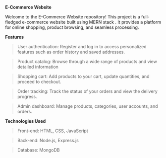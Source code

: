**E-Commerce Website**

Welcome to the E-Commerce Website repository! This project is a full-fledged e-commerce website built using MERN stack . It provides a platform for online shopping, product browsing, and seamless processing.

**Features**
> User authentication: Register and log in to access personalized features such as order history and saved addresses.

> Product catalog: Browse through a wide range of products and view detailed information

> Shopping cart: Add products to your cart, update quantities, and proceed to checkout.

> Order tracking: Track the status of your orders and view the delivery progress.

> Admin dashboard: Manage products, categories, user accounts, and orders.

**Technologies Used**
> Front-end: HTML, CSS, JavaScript

> Back-end: Node.js, Express.js

> Database: MongoDB
